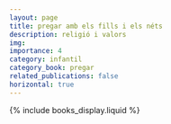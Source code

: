 ```yaml
---
layout: page
title: pregar amb els fills i els néts
description: religió i valors
img:
importance: 4
category: infantil
category_book: pregar
related_publications: false
horizontal: true
---
```


{% include books_display.liquid %}

